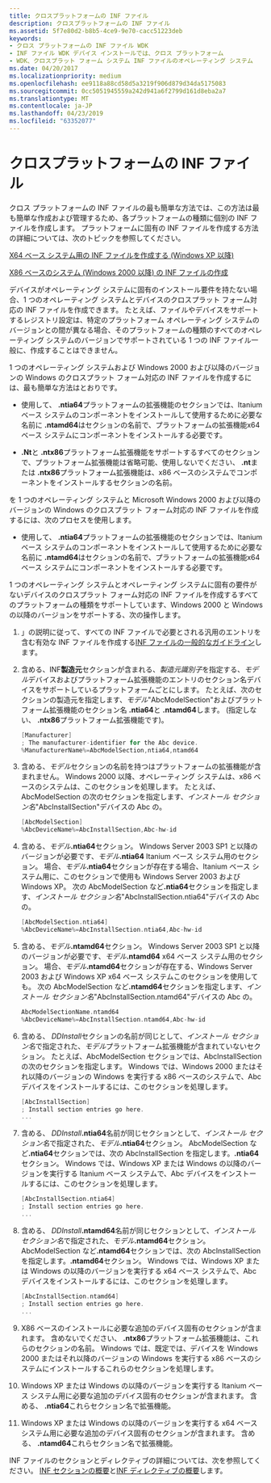 ```yaml
---
title: クロスプラットフォームの INF ファイル
description: クロスプラットフォームの INF ファイル
ms.assetid: 5f7e80d2-b8b5-4ce9-9e70-cacc51223deb
keywords:
- クロス プラットフォームの INF ファイル WDK
- INF ファイル WDK デバイス インストールでは、クロス プラットフォーム
- WDK、クロスプラット フォーム システム INF ファイルのオペレーティング システム
ms.date: 04/20/2017
ms.localizationpriority: medium
ms.openlocfilehash: ee9118a88cd58d5a3219f906d879d34da5175083
ms.sourcegitcommit: 0cc5051945559a242d941a6f2799d161d8eba2a7
ms.translationtype: MT
ms.contentlocale: ja-JP
ms.lasthandoff: 04/23/2019
ms.locfileid: "63352077"
---
```

# <a name="cross-platform-inf-files"></a>クロスプラットフォームの INF ファイル


クロス プラットフォームの INF ファイルの最も簡単な方法では、この方法は最も簡単な作成および管理するため、各プラットフォームの種類に個別の INF ファイルを作成します。 プラットフォームに固有の INF ファイルを作成する方法の詳細については、次のトピックを参照してください。

[X64 ベース システム用の INF ファイルを作成する (Windows XP 以降)](inf-file-platform-extensions-and-x64-based-systems.md#creating-inf-files-for-x64-based-systems--windows-xp-and-later-)

[X86 ベースのシステム (Windows 2000 以降) の INF ファイルの作成](inf-file-platform-extensions-and-x86-based-systems.md#creating-inf-files-for-x86-based-systems--windows-2000-and-later-)

デバイスがオペレーティング システムに固有のインストール要件を持たない場合、1 つのオペレーティング システムとデバイスのクロスプラット フォーム対応の INF ファイルを作成できます。 たとえば、ファイルやデバイスをサポートするレジストリ設定は、特定のプラットフォーム オペレーティング システムのバージョンとの間が異なる場合、そのプラットフォームの種類のすべてのオペレーティング システムのバージョンでサポートされている 1 つの INF ファイル一般に、作成することはできません。

1 つのオペレーティング システムおよび Windows 2000 および以降のバージョンの Windows のクロスプラット フォーム対応の INF ファイルを作成するには、最も簡単な方法はとおりです。

-   使用して、 **.ntia64**プラットフォームの拡張機能のセクションでは、Itanium ベース システムのコンポーネントをインストールして使用するために必要な名前に **.ntamd64**はセクションの名前で、プラットフォームの拡張機能x64 ベース システムにコンポーネントをインストールする必要です。

-   **.Nt**と **.ntx86**プラットフォーム拡張機能をサポートするすべてのセクションで、プラットフォーム拡張機能は省略可能、使用しないでください、 **.nt**または **.ntx86**プラットフォーム拡張機能は、x86 ベースのシステムでコンポーネントをインストールするセクションの名前。

を 1 つのオペレーティング システムと Microsoft Windows 2000 および以降のバージョンの Windows のクロスプラット フォーム対応の INF ファイルを作成するには、次のプロセスを使用します。

-   使用して、 **.ntia64**プラットフォームの拡張機能のセクションでは、Itanium ベース システムのコンポーネントをインストールして使用するために必要な名前に **.ntamd64**はセクションの名前で、プラットフォームの拡張機能x64 ベース システムにコンポーネントをインストールする必要です。

1 つのオペレーティング システムとオペレーティング システムに固有の要件がないデバイスのクロスプラット フォーム対応の INF ファイルを作成するすべてのプラットフォームの種類をサポートしています、Windows 2000 と Windows の以降のバージョンをサポートする、次の操作します。

1. 」の説明に従って、すべての INF ファイルで必要とされる汎用のエントリを含む有効な INF ファイルを作成する[INF ファイルの一般的なガイドライン](general-guidelines-for-inf-files.md)します。

2. 含める、INF**製造元**セクションが含まれる、*製造元識別子*を指定する、*モデル*デバイスおよびプラットフォーム拡張機能のエントリのセクション名デバイスをサポートしているプラットフォームごとにします。 たとえば、次のセクションの製造元を指定します、*モデル*"AbcModelSection"およびプラットフォーム拡張機能のセクション名 **.ntia64**と **.ntamd64**します。 (指定しない、 **.ntx86**プラットフォーム拡張機能です)。

   ```cpp
   [Manufacturer]
   ; The manufacturer-identifier for the Abc device.
   %ManufacturerName%=AbcModelSection,ntia64,ntamd64
   ```

3. 含める、*モデル*セクションの名前を持つはプラットフォームの拡張機能が含まれません。 Windows 2000 以降、オペレーティング システムは、x86 ベースのシステムは、このセクションを処理します。 たとえば、AbcModelSection の次のセクションを指定します、*インストール セクション名*"AbcInstallSection"デバイスの Abc の。

   ```cpp
   [AbcModelSection]
   %AbcDeviceName%=AbcInstallSection,Abc-hw-id
   ```

4. 含める、<em>モデル</em>**.ntia64**セクション。 Windows Server 2003 SP1 と以降のバージョンが必要です、<em>モデル</em>**.ntia64** Itanium ベース システム用のセクション。 場合、<em>モデル</em>**.ntia64**セクションが存在する場合、Itanium ベース システム用に、このセクションで使用も Windows Server 2003 および Windows XP。 次の AbcModelSection など<strong>.ntia64</strong>セクションを指定します、*インストール セクション名*"AbcInstallSection.ntia64"デバイスの Abc の。

   ```cpp
   [AbcModelSection.ntia64]
   %AbcDeviceName%=AbcInstallSection.ntia64,Abc-hw-id
   ```

5. 含める、<em>モデル</em>**.ntamd64**セクション。 Windows Server 2003 SP1 と以降のバージョンが必要です、<em>モデル</em>**.ntamd64** x64 ベース システム用のセクション。 場合、<em>モデル</em>**.ntamd64**セクションが存在する、Windows Server 2003 および Windows XP x64 ベース システムこのセクションを使用しても。 次の AbcModelSection など<strong>.ntamd64</strong>セクションを指定します、*インストール セクション名*"AbcInstallSection.ntamd64"デバイスの Abc の。

   ```cpp
   AbcModelSectionName.ntamd64
   %AbcDeviceName%=AbcInstallSection.ntamd64,Abc-hw-id
   ```

6. 含める、 *DDInstall*セクションの名前が同じとして、*インストール セクション名*で指定された、*モデル*プラットフォーム拡張機能が含まれていないセクション。 たとえば、AbcModelSection セクションでは、AbcInstallSection の次のセクションを指定します。 Windows では、Windows 2000 またはそれ以降のバージョンの Windows を実行する x86 ベースのシステムで、Abc デバイスをインストールするには、このセクションを処理します。

   ```cpp
   [AbcInstallSection]
   ; Install section entries go here.
   ...
   ```

7. 含める、 <em>DDInstall</em>**.ntia64**名前が同じセクションとして、*インストール セクション名*で指定された、<em>モデル</em>**.ntia64**セクション。 AbcModelSection など<strong>.ntia64</strong>セクションでは、次の AbcInstallSection を指定します。<strong>.ntia64</strong>セクション。 Windows では、Windows XP または Windows の以降のバージョンを実行する Itanium ベース システムで、Abc デバイスをインストールするには、このセクションを処理します。

   ```cpp
   [AbcInstallSection.ntia64]
   ; Install section entries go here.
   ...
   ```

8. 含める、 <em>DDInstall</em>**.ntamd64**名前が同じセクションとして、*インストール セクション名*で指定された、<em>モデル</em>**.ntamd64**セクション。 AbcModelSection など<strong>.ntamd64</strong>セクションでは、次の AbcInstallSection を指定します。<strong>.ntamd64</strong>セクション。 Windows では、Windows XP または Windows の以降のバージョンを実行する x64 ベース システムで、Abc デバイスをインストールするには、このセクションを処理します。

   ```cpp
   [AbcInstallSection.ntamd64]
   ; Install section entries go here.
   ...
   ```

9. X86 ベースのインストールに必要な追加のデバイス固有のセクションが含まれます。 含めないでください、 **.ntx86**プラットフォーム拡張機能は、これらのセクションの名前。 Windows では、既定では、デバイスを Windows 2000 またはそれ以降のバージョンの Windows を実行する x86 ベースのシステムにインストールするこれらのセクションを処理します。

10. Windows XP または Windows の以降のバージョンを実行する Itanium ベース システム用に必要な追加のデバイス固有のセクションが含まれます。 含める、 **.ntia64**これらセクション名で拡張機能。

11. Windows XP または Windows の以降のバージョンを実行する x64 ベース システム用に必要な追加のデバイス固有のセクションが含まれます。 含める、 **.ntamd64**これらセクション名で拡張機能。

INF ファイルのセクションとディレクティブの詳細については、次を参照してください。 [INF セクションの概要](summary-of-inf-sections.md)と[INF ディレクティブの概要](summary-of-inf-directives.md)します。

 

 





